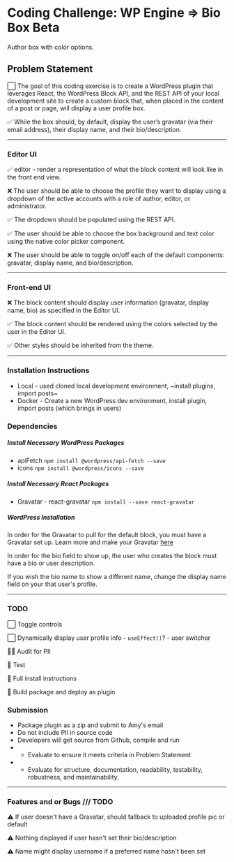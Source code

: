 # Coding Challenge: WP Engine => Bio Box Beta 
Author box with color options.

## Problem Statement 
⬜️ The goal of this coding exercise is to create a WordPress plugin that leverages React, the WordPress Block API, and the REST API of your local development site to create a custom block that, when placed in the content of a post or page, will display a user profile box.
 
✅ While the box should, by default, display the user’s gravatar (via their email address), their display name, and their bio/description.
 
*****************
### Editor UI

✅ editor - render a representation of what the block content will look like in the front end view.

❌ The user should be able to choose the profile they want to display using a dropdown of the active accounts with a role of author, editor, or administrator. 

✅ The dropdown should be populated using the REST API.

✅ The user should be able to choose the box background and text color using the native color picker component.

❌ The user should be able to toggle on/off each of the default components: gravatar, display name, and bio/description.

************************
### Front-end UI

❌ The block content should display user information (gravatar, display name, bio) as specified in the Editor UI.

✅ The block content  should be rendered using the colors selected by the user in the Editor UI.

✅ Other styles should be inherited from the theme.


************************************
### Installation Instructions
- Local - used cloned local development environment, ~install plugins, import posts~
- Docker - Create a new WordPress dev environment, install plugin, import posts (which brings in users)

### Dependencies
##### Install Necessary WordPress Packages
- apiFetch
`npm install @wordpress/api-fetch --save`
- icons
`npm install @wordpress/icons --save` 

##### Install Necessary React Packages
- Gravatar - react-gravatar
`npm install --save react-gravatar`

##### WordPress Installation
In order for the Gravatar to pull for the default block, you must have a Gravatar set up.
Learn more and make your Gravatar [here](http://gravatar.com)

In order for the bio field to show up, the user who creates the block must have a bio or user description.

If you wish the bio name to show a different name, change the display name field on your that user's profile. 

************************************
### TODO 
⬜️ Toggle controls

⬜️ Dynamically display user profile info - `useEffect()`? - user switcher

🕵️‍♂️ Audit for PII

🧪 Test

🧳 Full install instructions

🚀 Build package and deploy as plugin

### Submission
- Package plugin as a zip and submit to Amy's email
- Do not include PII in source code
- Developers will get source from Github, compile and run
- - Evaluate to ensure it meets criteria in Problem Statement
- - Evaluate for structure, documentation, readability, testability, robustness, and maintainability.

************************************
### Features and or Bugs /// TODO

⚠️ If user doesn't have a Gravatar, should fallback to uploaded profile pic or default

⚠️ Nothing displayed if user hasn't set their bio/description

⚠️ Name might display username if a preferred name hasn't been set
